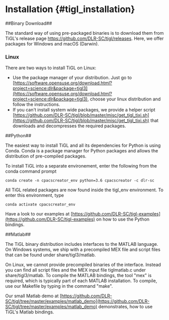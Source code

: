 Installation {#tigl_installation}
===========

##Binary Download##

The standard way of using pre-packaged binaries is to download them from TiGL's release page https://github.com/DLR-SC/tigl/releases.
Here, we offer packages for Windows and macOS (Darwin).

### Linux ###
There are two ways to install TiGL on Linux:
 - Use the package manager of your distribution. Just go to [https://software.opensuse.org/download.html?project=science:dlr&package=tigl3](https://software.opensuse.org/download.html?project=science:dlr&package=tigl3), choose 
   your linux distribution and follow the instructions.
 - If you can't install system wide packages, we provide a helper script [https://github.com/DLR-SC/tigl/blob/master/misc/get_tigl_tixi.sh](https://github.com/DLR-SC/tigl/blob/master/misc/get_tigl_tixi.sh) that downloads and decompresses the required packages.

##Python##

The easiest way to install TiGL and all its dependencies for Python is using Conda. Conda is a package manager
for Python packages and allows the distribution of pre-compiled packages.

To install TiGL into a separate environement, enter the following from the conda command prompt

    conda create -n cpacscreator_env python=3.6 cpacscreator -c dlr-sc

All TiGL related packages are now found inside the tigl_env environment. To enter this environment, type

    conda activate cpacscreator_env

Have a look to our examples at [https://github.com/DLR-SC/tigl-examples](https://github.com/DLR-SC/tigl-examples) on how to use the Python bindings.

##Matlab##

The TiGL binary distribution includes interfaces to the MATLAB language. On Windows systems, we ship
with a precompiled MEX file and script files that can be found under share/tigl3/matlab.

On Linux, we cannot provide precompiled binaries of the interface. Instead you can find all
script files and the MEX input file tiglmatlab.c under share/tigl3/matlab. To compile the
MATLAB bindings, the tool "mex" is required, which is typically part of each MATLAB installation.
To compile, use our Makefile by typing in the command "make".

Our small Matlab demo at [https://github.com/DLR-SC/tigl/tree/master/examples/matlab_demo](https://github.com/DLR-SC/tigl/tree/master/examples/matlab_demo) demonstrates, how to use TiGL's Matlab bindings.

